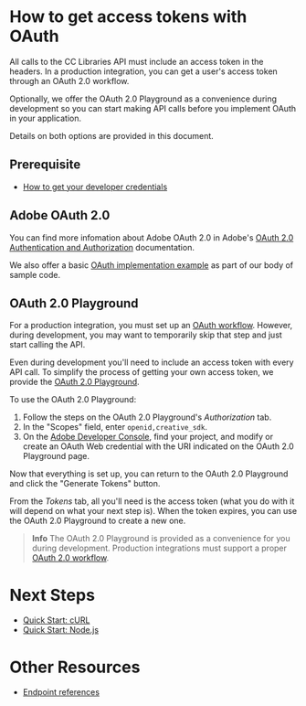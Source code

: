# How to get access tokens with OAuth

All calls to the CC Libraries API must include an access token in the headers. In a production integration, you can get a user's access token through an OAuth 2.0 workflow.

Optionally, we offer the OAuth 2.0 Playground as a convenience during development so you can start making API calls before you implement OAuth in your application.

Details on both options are provided in this document.

## Prerequisite

- [How to get your developer credentials](./how-to-get-your-developer-credentials.md)

## Adobe OAuth 2.0

You can find more infomation about Adobe OAuth 2.0 in Adobe's [OAuth 2.0 Authentication and Authorization](https://www.adobe.io/authentication/auth-methods.html#!AdobeDocs/adobeio-auth/master/OAuth/OAuth.md) documentation.

We also offer a basic [OAuth implementation example](https://github.com/cc-libraries-api/code-samples/tree/master/oauth) as part of our body of sample code.

## OAuth 2.0 Playground

For a production integration, you must set up an [OAuth workflow](https://www.adobe.io/authentication/auth-methods.html#!AdobeDocs/adobeio-auth/master/OAuth/OAuth.md). However, during development, you may want to temporarily skip that step and just start calling the API.

Even during development you'll need to include an access token with every API call. To simplify the process of getting your own access token, we provide the [OAuth 2.0 Playground](https://adobeioruntime.net/api/v1/web/io-solutions/adobe-oauth-playground/oauth.html).

To use the OAuth 2.0 Playground:

1. Follow the steps on the OAuth 2.0 Playground's _Authorization_ tab.
2. In the "Scopes" field, enter `openid,creative_sdk`.
3. On the [Adobe Developer Console](https://console.adobe.io), find your project, and modify or create an OAuth Web credential with the URI indicated on the OAuth 2.0 Playground page.

Now that everything is set up, you can return to the OAuth 2.0 Playground and click the "Generate Tokens" button.

From the _Tokens_ tab, all you'll need is the access token (what you do with it will depend on what your next step is). When the token expires, you can use the OAuth 2.0 Playground to create a new one.

> **Info**
> The OAuth 2.0 Playground is provided as a convenience for you during development. Production integrations must support a proper [OAuth 2.0 workflow](https://www.adobe.io/authentication/auth-methods.html#!AdobeDocs/adobeio-auth/master/OAuth/OAuth.md).

# Next Steps

- [Quick Start: cURL](./quick-start-curl.md)
- [Quick Start: Node.js](./quick-start-nodejs.md)

# Other Resources

- [Endpoint references](https://cc-libraries-api.github.io/open-api/)
